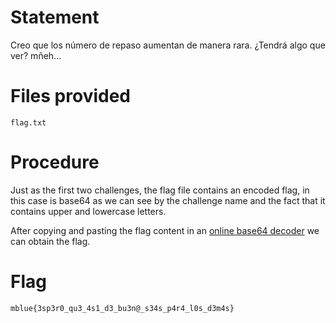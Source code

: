 # Statement

Creo que los número de repaso aumentan de manera rara. ¿Tendrá algo que ver? mñeh...

# Files provided

```
flag.txt
```

# Procedure

Just as the first two challenges, the flag file contains an encoded flag, in this case is base64 as we can see by the challenge name and the fact that it contains upper and lowercase letters.

After copying and pasting the flag content in an [online base64 decoder](https://www.base64decode.org/) we can obtain the flag.

# Flag

`mblue{3sp3r0_qu3_4s1_d3_bu3n@_s34s_p4r4_l0s_d3m4s}`
